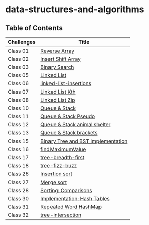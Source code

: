 # data-structures-and-algorithms

## Table of Contents

| Challenges | Title                                                          |
|------------|----------------------------------------------------------------|
| Class 01   | [Reverse Array](./java-challenges-cc1/README.md)               |
| Class 02   | [Insert Shift Array](./java-challenges-cc2/README.md)          |
| Class 03   | [Binary Search](./java-challenges-cc3/README.md)               |
| Class 05   | [Linked List](./java-challenges-cc5/README.md)                 |
| Class 06   | [linked-list-insertions](./java-challenge-cc6/README.md)       |
| Class 07   | [Linked List Kth](challenge-cc7/README.md)                     |
| Class 08   | [Linked List Zip](challenge-cc8/README.md)                     |
| Class 10   | [Queue & Stack](challenge-cc10/README.md)                      |
| Class 11   | [Queue & Stack Pseudo ](challenge-cc11/README.md)              |
| Class 12   | [Queue & Stack animal shelter](challenge-cc12/README.md)       |
| Class 13   | [Queue & Stack brackets](challenge-cc13/README.md)             |
| Class 15   | [Binary Tree and BST Implementation](challenge-cc15/README.md) |
| Class 16   | [findMaximumValue](challenge-cc16/README.md)                   |
| Class 17   | [tree-breadth-first](challenge-cc17/README.md)                 |
| Class 18   | [tree-fizz-buzz](challenge-cc18/README.md)                     |
| Class 26   | [Insertion sort ](challenge-cc26/README.md)                    |
| Class 27   | [Merge sort ](challenge-cc27/README.md)                        |
| Class 28   | [Sorting: Comparisons ](challenge-cc28/README.md)              |
| Class 30   | [ Implementation: Hash Tables ](challenge-cc30/README.md)      |
| Class 31   | [  Repeated Word HashMap ](challenge-cc31/README.md)           |
| Class 32   | [ tree-intersection ](challenge-cc32/README.md)                |













